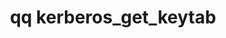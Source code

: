 ---
category: kerberos
command: kerberos_get_keytab
keywords: qq, qq_cli, kerberos_get_keytab
optional_options: []
permalink: /qq-cli-command-guide/kerberos/kerberos_get_keytab.html
positional_options: []
sidebar: qq_cli_command_reference_sidebar
summary: This section explains how to use the <code>qq kerberos_get_keytab</code>
  command.
synopsis: Get the Kerberos keytab
title: qq kerberos_get_keytab
usage: qq kerberos_get_keytab [-h]

---